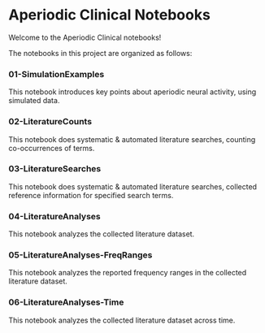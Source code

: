 # Aperiodic Clinical Notebooks

Welcome to the Aperiodic Clinical notebooks!

The notebooks in this project are organized as follows:

### 01-SimulationExamples

This notebook introduces key points about aperiodic neural activity, using simulated data.

### 02-LiteratureCounts

This notebook does systematic & automated literature searches, counting co-occurrences of terms.

### 03-LiteratureSearches

This notebook does systematic & automated literature searches, collected reference information for specified search terms.

### 04-LiteratureAnalyses

This notebook analyzes the collected literature dataset.

### 05-LiteratureAnalyses-FreqRanges

This notebook analyzes the reported frequency ranges in the collected literature dataset.

### 06-LiteratureAnalyses-Time

This notebook analyzes the collected literature dataset across time.
